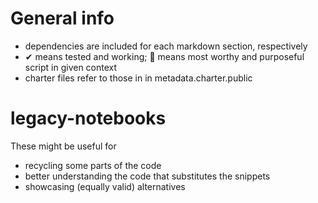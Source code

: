 # General info
- dependencies are included for each markdown section, respectively 
- ✔ means tested and working; 👑 means most worthy and purposeful script in given context
- charter files refer to those in in metadata.charter.public

# legacy-notebooks
These might be useful for
- recycling some parts of the code
- better understanding the code that substitutes the snippets
- showcasing (equally valid) alternatives
